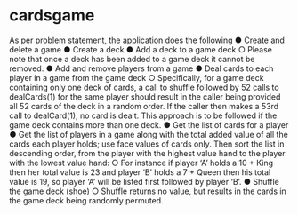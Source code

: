 # cardsgame
As per problem statement, the application does the following
● Create and delete a game 
● Create a deck 
● Add a deck to a game deck ○ Please note that once a deck has been added to a game deck it cannot be removed.
● Add and remove players from a game 
● Deal cards to each player in a game from the game deck ○ Specifically, for a game deck containing only one deck of cards, a call to shuffle followed by 52 calls to dealCards(1) for the same player should result in the caller being provided all 52 cards of the deck in a random order. If the caller then makes a 53rd call to dealCard(1), no card is dealt. This approach is to be followed if the game deck contains more than one deck. 
● Get the list of cards for a player 
● Get the list of players in a game along with the total added value of all the cards each player holds; use face values of cards only. Then sort the list in descending order, from the player with the highest value hand to the player with the lowest value hand: ○ For instance if player ‘A’ holds a 10 + King then her total value is 23 and player ‘B’ holds a 7 + Queen then his total value is 19,  so player ‘A’ will be listed first followed by player ‘B’. 
 ● Shuffle the game deck (shoe) ○ Shuffle returns no value, but results in the cards in the game deck being randomly permuted. 
